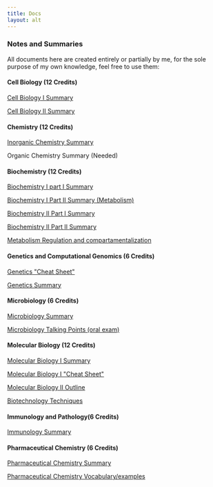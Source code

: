 ```yaml
---
title: Docs
layout: alt
---
```


### Notes and Summaries
All documents here are created entirely or partially by me, for the sole purpose of my own knowledge, feel free to use them:
#### Cell Biology (12 Credits)
[Cell Biology I Summary](https://github.com/jepolitsch/Personal-Site/raw/gh-pages/documents/Cell%20Biology%20Sem.%20I%20Summary.pdf)

[Cell Biology II Summary](https://github.com/jepolitsch/Personal-Site/raw/gh-pages/documents/Cell%20Biology%20Sem.%20II%20Summary.pdf)

#### Chemistry (12 Credits)

[Inorganic Chemistry Summary](https://github.com/jepolitsch/Personal-Site/raw/gh-pages/documents/Inorganic%20Chemistry%20Summary%203.0%20online.pdf)

Organic Chemistry Summary (Needed)

#### Biochemistry (12 Credits)
[Biochemistry I part I Summary](https://github.com/jepolitsch/Personal-Site/raw/gh-pages/documents/Biochemestry%20Summary%20(No%20metabolism).pdf)

[Biochemistry I Part II Summary (Metabolism)](https://github.com/jepolitsch/Personal-Site/raw/gh-pages/documents/Biochemestry%20Metabolism%20Outline.pdf)

[Biochemistry II Part I Summary](https://github.com/jepolitsch/Personal-Site/raw/gh-pages/documents/Biochemistry%20II%20Notes.pdf)

[Biochemistry II Part II Summary](https://github.com/jepolitsch/Personal-Site/raw/gh-pages/documents/Biochemestry%20II%20Exception%20II%20Notes.pdf)

[Metabolism Regulation and compartamentalization](https://github.com/jepolitsch/Personal-Site/raw/gh-pages/documents/Genetics-Master.pdf)

#### Genetics and Computational Genomics (6 Credits)

[Genetics "Cheat Sheet"](https://github.com/jepolitsch/Personal-Site/raw/gh-pages/documents/Genetics%20Cheat%20Sheet.pdf)

[Genetics Summary](https://github.com/jepolitsch/Personal-Site/raw/gh-pages/documents/Genetics-Master.pdf)

#### Microbiology (6 Credits)

[Microbiology Summary](https://github.com/jepolitsch/Personal-Site/raw/gh-pages/documents/Microbiology%20Summary.pdf)

[Microbiology Talking Points (oral exam)](https://github.com/jepolitsch/Personal-Site/raw/gh-pages/documents/MicroBiology%20Talking%20Points.pdf)

#### Molecular Biology (12 Credits)

[Molecular Biology I Summary](https://github.com/jepolitsch/Personal-Site/raw/gh-pages/documents/Molecular%20Biology%20Summary%20Final.pdf)

[Molecular Biology I "Cheat Sheet"](https://github.com/jepolitsch/Personal-Site/raw/gh-pages/documents/Molecular%20Cheat%20Sheet.pdf)

[Molecular Biology II Outline](https://github.com/jepolitsch/Personal-Site/raw/gh-pages/documents/Molecular%20II%20Talking%20Points.pdf)

[Biotechnology Techniques](https://github.com/jepolitsch/Personal-Site/raw/gh-pages/documents/Biotechnology%20Techniques.pdf)

#### Immunology and Pathology(6 Credits)

[Immunology Summary](https://github.com/jepolitsch/Personal-Site/raw/gh-pages/documents/Immunology%20and%20Pathology%20Notes.pdf)

#### Pharmaceutical Chemistry (6 Credits)

[Pharmaceutical Chemistry Summary](https://github.com/jepolitsch/Personal-Site/raw/gh-pages/documents/Pharmachem%20Outline.pdf)

[Pharmaceutical Chemistry Vocabulary/examples](https://github.com/jepolitsch/Personal-Site/raw/gh-pages/documents/Pharmaceutical%20Chem%20Vocabulary.pdf)



